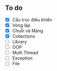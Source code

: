 ## To do 

- [x] Cấu trúc điều khiển
- [x] Vòng lặp
- [x] Chuỗi và Mảng
- [x] Collections
- [ ] Library
- [ ] OOP
- [ ] Multi Thread
- [ ] Exception
- [ ] File
